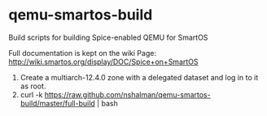 qemu-smartos-build
==================

Build scripts for building Spice-enabled QEMU for SmartOS

Full documentation is kept on the wiki Page:
http://wiki.smartos.org/display/DOC/Spice+on+SmartOS

1. Create a multiarch-12.4.0 zone with a delegated dataset and log in to it as root.
1. curl -k https://raw.github.com/nshalman/qemu-smartos-build/master/full-build | bash
